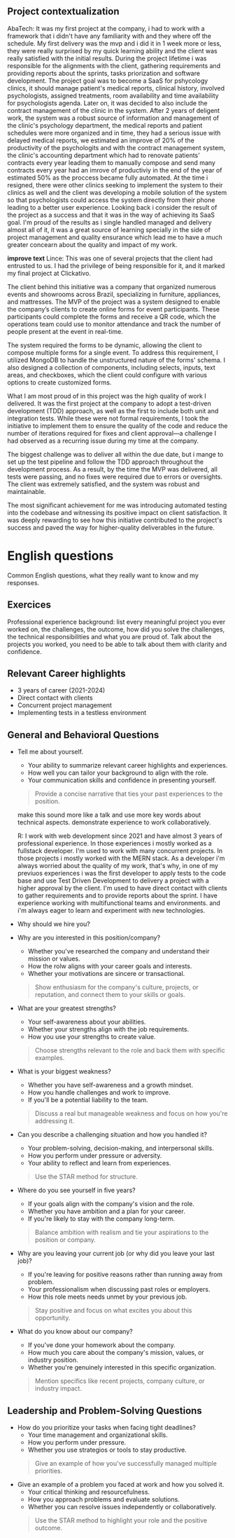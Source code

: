 ## Project contextualization
AbaTech: It was my first project at the company, i had to work with a 
framework that i didn't have any familiarity with and they where off the 
schedule. My first delivery was the mvp and i did it in 1 week more or 
less, they were really surprised by my quick learning ability and the 
client was really satisfied with the initial results.
During the project lifetime i was responsible for the alignments with the 
client, gathering requirements and providing reports about the sprints, 
tasks priorization and software development.
The project goal was to become a SaaS for pshycology clinics, it should 
manage patient's medical reports, clinical history, involved psychologists,
assigned treatments, room availability and time availability for 
psychologists agenda. Later on, it was decided to also include the contract
management of the clinic in the system.
After 2 years of deligent work, the system was a robust source of 
information and management of the clinic's psychology department, the 
medical reports and patient schedules were more organized and in time, they
had a serious issue with delayed medical reports, we estimated an improve 
of 20% of the productivity of the psychologits and with the contract 
management system, the clinic's accounting department which had to renovate
patients' contracts every year leading them to manually compose and send 
many contracts every year had an imrove of productiviy in the end of the 
year of estimated 50% as the proccess became fully automated.
At the time i resigned, there were other clinics seeking to implement the 
system to their clinics as well and the client was developing a mobile 
solution of the system so that psychologists could access the system 
directly from their phone leading to a better user experience.
Looking back i consider the result of the project as a success and that it 
was in the way of achieving its SaaS goal. I'm proud of the results as i 
single handled managed and delivery almost all of it, it was a great source
of learning specially in the side of project management and quality 
ensurance which lead me to have a much greater concearn about the quality 
and impact of my work.

**improve text**
Lince: This was one of several projects that the client had entrusted to 
us. I had the privilege of being responsible for it, and it marked my final
project at Clickativo.

The client behind this initiative was a company that organized numerous 
events and showrooms across Brazil, specializing in furniture, appliances, 
and mattresses. The MVP of the project was a system designed to enable the 
company’s clients to create online forms for event participants. These 
participants could complete the forms and receive a QR code, which the 
operations team could use to monitor attendance and track the number of 
people present at the event in real-time.

The system required the forms to be dynamic, allowing the client to compose
multiple forms for a single event. To address this requirement, I utilized 
MongoDB to handle the unstructured nature of the forms' schema. I also 
designed a collection of components, including selects, inputs, text areas,
and checkboxes, which the client could configure with various options to 
create customized forms.

What I am most proud of in this project was the high quality of work I 
delivered. It was the first project at the company to adopt a test-driven 
development (TDD) approach, as well as the first to include both unit and 
integration tests. While these were not formal requirements, I took the 
initiative to implement them to ensure the quality of the code and reduce 
the number of iterations required for fixes and client approval—a challenge
I had observed as a recurring issue during my time at the company.

The biggest challenge was to deliver all within the due date, but i mange to
set up the test pipeline and follow the TDD approach throughout the 
development process. As a result, by the time the MVP was delivered, all 
tests were passing, and no fixes were required due to errors or oversights.
The client was extremely satisfied, and the system was robust and 
maintainable.

The most significant achievement for me was introducing automated testing 
into the codebase and witnessing its positive impact on client 
satisfaction. It was deeply rewarding to see how this initiative 
contributed to the project's success and paved the way for higher-quality 
deliverables in the future.

# English questions
Common English questions, what they really want to know and my responses.

## Exercices
Professional experience background: list every meaningful project you ever 
worked on, the challenges, the outcome, how did you solve the challenges, 
the technical responsibilities and what you are proud of.
Talk about the projects you worked, you need to be able to talk about them 
with clarity and confidence.

## Relevant Career highlights
- 3 years of career (2021-2024)
- Direct contact with clients
- Concurrent project management
- Implementing tests in a testless environment

## General and Behavioral Questions
- Tell me about yourself.
    - Your ability to summarize relevant career highlights and experiences.
    - How well you can tailor your background to align with the role.
    - Your communication skills and confidence in presenting yourself.
    > Provide a concise narrative that ties your past experiences to the 
    position.

    make this sound more like a talk and use more key words about 
    technical aspects.
    demonstrate experience to work collaboratively.

    R: I work with web development since 2021 and have almost 3 years of 
    professional experience. In those experiences i mostly worked as a 
    fullstack developer.
    I'm used to work with many concurrent projects. In those
    projects i mostly worked with the MERN stack. As a developer
    i'm always worried about the quality of my work, that's why, in one of 
    my previuos experiences i was the first developer to apply tests to the
    code base and use Test Driven Development to delivery a project with a 
    higher approval by the client.
    I'm used to have direct contact with clients to gather requirements and
    to provide reports about the sprint.
    I have experience working with multifunctional teams and environments.
    and i'm always eager to learn and experiment with new technologies.

- Why should we hire you?

- Why are you interested in this position/company?
    - Whether you've researched the company and understand their mission or
      values.
    - How the rolw aligns with your career goals and interests.
    - Whether your motivations are sincere or transactional.
    > Show enthusiasm for the company's culture, projects, or reputation, 
    and connect them to your skills or goals.
- What are your greatest strengths?
    - Your self-awareness about your abilities.
    - Whether your strengths align with the job requirements.
    - How you use your strengths to create value.
    > Choose strengths relevant to the role and back them with specific 
    examples.
- What is your biggest weakness?
    - Whether you have self-awareness and a growth mindset.
    - How you handle challenges and work to improve.
    - If you'll be a potential liability to the team.
    > Discuss a real but manageable weakness and focus on how you're 
    addressing it.
- Can you describe a challenging situation and how you handled it?
    - Your problem-solving, decision-making, and interpersonal skills.
    - How you perform under pressure or adversity.
    - Your ability to reflect and learn from experiences.
    > Use the STAR method for structure.
- Where do you see yourself in five years?
    - If your goals align with the company's vision and the role.
    - Whether you have ambition and a plan for your career.
    - If you're likely to stay with the company long-term.
    > Balance ambition with realism and tie your aspirations to the 
    position or company.
- Why are you leaving your current job (or why did you leave your last 
  job)?
    - If you're leaving for positive reasons rather than running away from 
      problem.
    - Your professionalism when discussing past roles or employers.
    - How this role meets needs unmet by your previous job.
    > Stay positive and focus on what excites you about this opportunity.
- What do you know about our company?
    - If you've done your homework about the company.
    - How much you care about the company's mission, values, or industry 
      position.
    - Whether you're genuinely interested in this specific organization.
    > Mention specifics like recent projects, company culture, or industry 
    impact.

## Leadership and Problem-Solving Questions
- How do you prioritize your tasks when facing tight deadlines?
    - Your time management and organizational skills.
    - How you perform under pressure.
    - Whether you use strategios or tools to stay productive.
    > Give an example of how you've successfully managed multiple 
    priorities.
- Give an example of a problem you faced at work and how you solved it.
    - Your critical thinking and resourcefulness.
    - How you approach problems and evaluate solutions.
    - Whether you can resolve issues independently or collaboratively.
    > Use the STAR method to highlight your role and the positive outcome.
